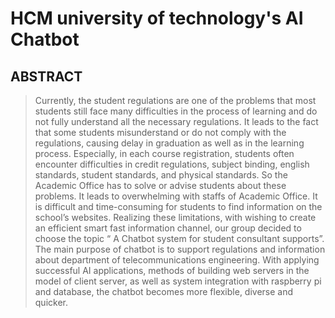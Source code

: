 # HCM university of technology's AI Chatbot 
## ABSTRACT 
> Currently, the student regulations are one of the problems that most students still face many difficulties in the process of learning and do not fully understand all the necessary regulations. It leads to the fact that some students misunderstand or do not comply with the regulations, causing delay in graduation as well as in the learning process. 
> Especially, in each course registration, students often encounter difficulties in credit regulations, subject binding, english standards, student standards, and physical standards. So the Academic Office has to solve or advise students about these problems. It leads to overwhelming with staffs of Academic Office. It is difficult and time-consuming for students to find information on the school’s websites. 
> Realizing these limitations, with wishing to create an efficient smart fast information channel, our group decided to choose the topic “ A Chatbot system for student consultant supports”. The main purpose of chatbot is to support regulations and information about department of telecommunications engineering. With applying successful AI applications, methods of building web servers in the model of client server, as well as system integration with raspberry pi and database, the chatbot becomes more flexible, diverse and quicker.

